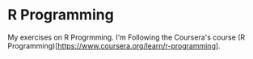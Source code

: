 # R Programming

My exercises on R Progrmming. I'm Following the Coursera's course
(R Programming)[https://www.coursera.org/learn/r-programming].